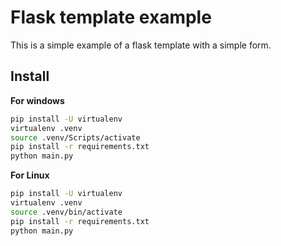 
# Flask template example

This is a simple example of a flask template with a simple form.

## Install

**For windows**

```bash
pip install -U virtualenv
virtualenv .venv
source .venv/Scripts/activate
pip install -r requirements.txt
python main.py
```

**For Linux**

```bash
pip install -U virtualenv
virtualenv .venv
source .venv/bin/activate
pip install -r requirements.txt
python main.py
```
